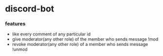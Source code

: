 # discord-bot

### features
- like every comment of any particular id
- give moderator(any other role) of the member who sends message !mod
- revoke moderator(any other role) of a member who sends message !unmod